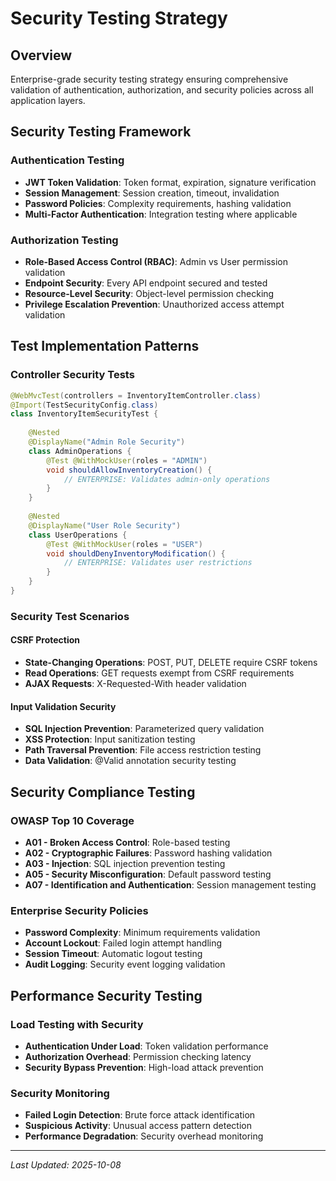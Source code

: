 # Security Testing Strategy

## Overview

Enterprise-grade security testing strategy ensuring comprehensive validation of authentication, authorization, and security policies across all application layers.

## Security Testing Framework

### Authentication Testing
- **JWT Token Validation**: Token format, expiration, signature verification
- **Session Management**: Session creation, timeout, invalidation
- **Password Policies**: Complexity requirements, hashing validation
- **Multi-Factor Authentication**: Integration testing where applicable

### Authorization Testing  
- **Role-Based Access Control (RBAC)**: Admin vs User permission validation
- **Endpoint Security**: Every API endpoint secured and tested
- **Resource-Level Security**: Object-level permission checking
- **Privilege Escalation Prevention**: Unauthorized access attempt validation

## Test Implementation Patterns

### Controller Security Tests
```java
@WebMvcTest(controllers = InventoryItemController.class)
@Import(TestSecurityConfig.class)
class InventoryItemSecurityTest {
    
    @Nested
    @DisplayName("Admin Role Security")
    class AdminOperations {
        @Test @WithMockUser(roles = "ADMIN")
        void shouldAllowInventoryCreation() {
            // ENTERPRISE: Validates admin-only operations
        }
    }
    
    @Nested  
    @DisplayName("User Role Security")
    class UserOperations {
        @Test @WithMockUser(roles = "USER")
        void shouldDenyInventoryModification() {
            // ENTERPRISE: Validates user restrictions
        }
    }
}
```

### Security Test Scenarios

#### CSRF Protection
- **State-Changing Operations**: POST, PUT, DELETE require CSRF tokens
- **Read Operations**: GET requests exempt from CSRF requirements
- **AJAX Requests**: X-Requested-With header validation

#### Input Validation Security
- **SQL Injection Prevention**: Parameterized query validation
- **XSS Protection**: Input sanitization testing
- **Path Traversal Prevention**: File access restriction testing
- **Data Validation**: @Valid annotation security testing

## Security Compliance Testing

### OWASP Top 10 Coverage
- **A01 - Broken Access Control**: Role-based testing
- **A02 - Cryptographic Failures**: Password hashing validation
- **A03 - Injection**: SQL injection prevention testing
- **A05 - Security Misconfiguration**: Default password testing
- **A07 - Identification and Authentication**: Session management testing

### Enterprise Security Policies
- **Password Complexity**: Minimum requirements validation
- **Account Lockout**: Failed login attempt handling
- **Session Timeout**: Automatic logout testing
- **Audit Logging**: Security event logging validation

## Performance Security Testing

### Load Testing with Security
- **Authentication Under Load**: Token validation performance
- **Authorization Overhead**: Permission checking latency
- **Security Bypass Prevention**: High-load attack prevention

### Security Monitoring
- **Failed Login Detection**: Brute force attack identification
- **Suspicious Activity**: Unusual access pattern detection
- **Performance Degradation**: Security overhead monitoring

---

*Last Updated: 2025-10-08*